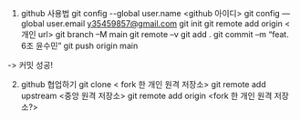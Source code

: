 1. github 사용법
git config --global user.name <github 아이디>
git config —global user.email y35459857@gmail.com
git init
git remote add origin <개인 url>
git branch –M main
git remote –v
git add .
git commit –m “feat. 6조 윤수민”
git push origin main

-> 커밋 성공!

2. github 협업하기
git clone < fork 한 개인 원격 저장소>
git remote add upstream <중앙 원격 저장소>
git remote add origin <fork 한 개인 원격 저장소?>
